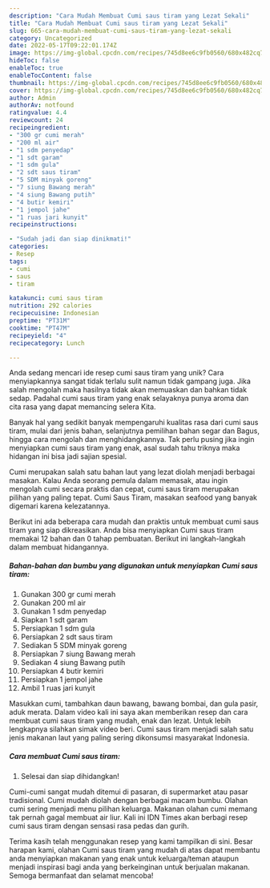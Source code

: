 ```yaml
---
description: "Cara Mudah Membuat Cumi saus tiram yang Lezat Sekali"
title: "Cara Mudah Membuat Cumi saus tiram yang Lezat Sekali"
slug: 665-cara-mudah-membuat-cumi-saus-tiram-yang-lezat-sekali
category: Uncategorized
date: 2022-05-17T09:22:01.174Z
image: https://img-global.cpcdn.com/recipes/745d8ee6c9fb0560/680x482cq70/cumi-saus-tiram-foto-resep-utama.jpg
hideToc: false
enableToc: true
enableTocContent: false
thumbnail: https://img-global.cpcdn.com/recipes/745d8ee6c9fb0560/680x482cq70/cumi-saus-tiram-foto-resep-utama.jpg
cover: https://img-global.cpcdn.com/recipes/745d8ee6c9fb0560/680x482cq70/cumi-saus-tiram-foto-resep-utama.jpg
author: Admin
authorAv: notfound
ratingvalue: 4.4
reviewcount: 24
recipeingredient:
- "300 gr cumi merah"
- "200 ml air"
- "1 sdm penyedap"
- "1 sdt garam"
- "1 sdm gula"
- "2 sdt saus tiram"
- "5 SDM minyak goreng"
- "7 siung Bawang merah"
- "4 siung Bawang putih"
- "4 butir kemiri"
- "1 jempol jahe"
- "1 ruas jari kunyit"
recipeinstructions:

- "Sudah jadi dan siap dinikmati!"
categories:
- Resep
tags:
- cumi
- saus
- tiram

katakunci: cumi saus tiram 
nutrition: 292 calories
recipecuisine: Indonesian
preptime: "PT31M"
cooktime: "PT47M"
recipeyield: "4"
recipecategory: Lunch

---
```





Anda sedang mencari ide resep cumi saus tiram yang unik? Cara menyiapkannya sangat tidak terlalu sulit namun tidak gampang juga. Jika salah mengolah maka hasilnya tidak akan memuaskan dan bahkan tidak sedap. Padahal cumi saus tiram yang enak selayaknya punya aroma dan cita rasa yang dapat memancing selera Kita.





Banyak hal yang sedikit banyak mempengaruhi kualitas rasa dari cumi saus tiram, mulai dari jenis bahan, selanjutnya pemilihan bahan segar dan Bagus, hingga cara mengolah dan menghidangkannya. Tak perlu pusing jika ingin menyiapkan cumi saus tiram yang enak,      asal sudah tahu triknya maka hidangan ini bisa jadi sajian spesial.














Cumi merupakan salah satu bahan laut yang lezat diolah menjadi berbagai masakan. Kalau Anda seorang pemula dalam memasak, atau ingin mengolah cumi secara praktis dan cepat, cumi saus tiram merupakan pilihan yang paling tepat. Cumi Saus Tiram, masakan seafood yang banyak digemari karena kelezatannya.






Berikut ini ada beberapa cara mudah dan praktis untuk membuat cumi saus tiram yang siap dikreasikan. Anda bisa menyiapkan Cumi saus tiram memakai 12 bahan dan 0 tahap pembuatan. Berikut ini langkah-langkah dalam membuat hidangannya.

<!--inarticleads1-->

##### Bahan-bahan dan bumbu yang digunakan untuk menyiapkan Cumi saus tiram:

1. Gunakan 300 gr cumi merah
1. Gunakan 200 ml air
1. Gunakan 1 sdm penyedap
1. Siapkan 1 sdt garam
1. Persiapkan 1 sdm gula
1. Persiapkan 2 sdt saus tiram
1. Sediakan 5 SDM minyak goreng
1. Persiapkan 7 siung Bawang merah
1. Sediakan 4 siung Bawang putih
1. Persiapkan 4 butir kemiri
1. Persiapkan 1 jempol jahe
1. Ambil 1 ruas jari kunyit


Masukkan cumi, tambahkan daun bawang, bawang bombai, dan gula pasir, aduk merata. Dalam video kali ini saya akan memberikan resep dan cara membuat cumi saus tiram yang mudah, enak dan lezat. Untuk lebih lengkapnya silahkan simak video beri. Cumi saus tiram menjadi salah satu jenis makanan laut yang paling sering dikonsumsi masyarakat Indonesia. 

<!--inarticleads2-->

##### Cara membuat Cumi saus tiram:


1. Selesai dan siap dihidangkan!

Cumi-cumi sangat mudah ditemui di pasaran, di supermarket atau pasar tradisional. Cumi mudah diolah dengan berbagai macam bumbu. Olahan cumi sering menjadi menu pilihan keluarga. Makanan olahan cumi memang tak pernah gagal membuat air liur. Kali ini IDN Times akan berbagi resep cumi saus tiram dengan sensasi rasa pedas dan gurih. 

Terima kasih telah menggunakan resep yang kami tampilkan di sini. Besar harapan kami, olahan Cumi saus tiram yang mudah di atas dapat membantu anda menyiapkan makanan yang enak untuk keluarga/teman ataupun menjadi inspirasi bagi anda yang berkeinginan untuk berjualan makanan. Semoga bermanfaat dan selamat mencoba!

